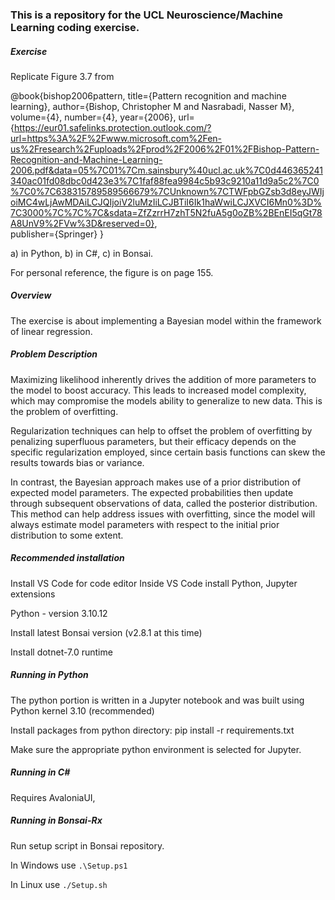 ### This is a repository for the UCL Neuroscience/Machine Learning coding exercise.


##### Exercise

Replicate Figure 3.7 from

@book{bishop2006pattern,
  title={Pattern recognition and machine learning},
  author={Bishop, Christopher M and Nasrabadi, Nasser M},
  volume={4},
  number={4},
  year={2006},
  url={https://eur01.safelinks.protection.outlook.com/?url=https%3A%2F%2Fwww.microsoft.com%2Fen-us%2Fresearch%2Fuploads%2Fprod%2F2006%2F01%2FBishop-Pattern-Recognition-and-Machine-Learning-2006.pdf&data=05%7C01%7Cm.sainsbury%40ucl.ac.uk%7C0d446365241340ac01fd08dbc0d423e3%7C1faf88fea9984c5b93c9210a11d9a5c2%7C0%7C0%7C638315789589566679%7CUnknown%7CTWFpbGZsb3d8eyJWIjoiMC4wLjAwMDAiLCJQIjoiV2luMzIiLCJBTiI6Ik1haWwiLCJXVCI6Mn0%3D%7C3000%7C%7C%7C&sdata=ZfZzrrH7zhT5N2fuA5g0oZB%2BEnEI5qGt78A8UnV9%2FVw%3D&reserved=0},                                                                                                                                                    
  publisher={Springer}
} 

a) in Python,
b) in C#,
c) in Bonsai.

For personal reference, the figure is on page 155.


##### Overview

The exercise is about implementing a Bayesian model within the framework of linear regression.


##### Problem Description

Maximizing likelihood inherently drives the addition of more parameters to the model to boost accuracy. This leads to increased model complexity, which may compromise the models ability to generalize to new data. This is the problem of overfitting.

Regularization techniques can help to offset the problem of overfitting by penalizing superfluous parameters, but their efficacy depends on the specific regularization employed, since certain basis functions can skew the results towards bias or variance.

In contrast, the Bayesian approach makes use of a prior distribution of expected model parameters. The expected probabilities then update through subsequent observations of data, called the posterior distribution. This method can help address issues with overfitting, since the model will always estimate model parameters with respect to the initial prior distribution to some extent.


##### Recommended installation

Install VS Code for code editor
Inside VS Code install Python, Jupyter extensions

Python - version 3.10.12

Install latest Bonsai version (v2.8.1 at this time)

Install dotnet-7.0 runtime 


##### Running in Python

The python portion is written in a Jupyter notebook and was built using Python kernel 3.10 (recommended)

Install packages from python directory:
  pip install -r requirements.txt

Make sure the appropriate python environment is selected for Jupyter.


##### Running in C#

Requires AvaloniaUI,


##### Running in Bonsai-Rx

Run setup script in Bonsai repository.

In Windows use `.\Setup.ps1`

In Linux use `./Setup.sh`